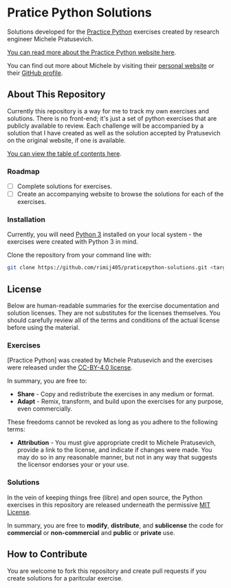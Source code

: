 # Pratice Python Solutions #

Solutions developed for the [Practice Python](https://www.practicepython.org) exercises created by research engineer Michele Pratusevich.

[You can read more about the Practice Python website here](https://www.practicepython.org/about/).

You can find out more about Michele by visiting their [personal website](http://mprat.org/) or their [GitHub profile](http://github.com/mprat).

## About This Repository ##

Currently this repository is a way for me to track my own exercises and solutions. There is no front-end; it's just a set of python exercises that are publicly available to review. Each challenge will be accompanied by a solution that I have created as well as the solution accepted by Pratusevich on the original website, if one is available.

[You can view the table of contents here](https://github.com/rimij405/praticepython-solutions/blob/master/exercises/table-of-contents.md).

### Roadmap ###

- [ ] Complete solutions for exercises.
- [ ] Create an accompanying website to browse the solutions for each of the exercises.

### Installation ###

Currently, you will need [Python 3](https://www.python.org/download/releases/3.0/) installed on your local system - the exercises were created with Python 3 in mind.

Clone the repository from your command line with:

```bash
git clone https://github.com/rimij405/praticepython-solutions.git <target-directory-name>
```

## License ##

Below are human-readable summaries for the exercise documentation and solution licenses. They are not substitutes for the licenses themselves. You should carefully review all of the terms and conditions of the actual license before using the material.

### Exercises ###

[Practice Python] was created by Michele Pratusevich and the exercises were released under the [CC-BY-4.0 license](https://creativecommons.org/licenses/by/4.0/).

In summary, you are free to:

- **Share** - Copy and redistribute the exercises in any medium or format.
- **Adapt** - Remix, transform, and build upon the exercises for any purpose, even commercially.

These freedoms cannot be revoked as long as you adhere to the following terms:

- **Attribution** - You must give appropriate credit to Michele Pratusevich, provide a link to the license, and indicate if changes were made. You may do so in any reasonable manner, but not in any way that suggests the licensor endorses your or your use.

### Solutions ###

In the vein of keeping things free (libre) and open source, the Python exercises in this repository are released underneath the permissive [MIT License](https://opensource.org/licenses/MIT).

In summary, you are free to **modify**, **distribute**, and **sublicense** the code for **commercial** or **non-commercial** and **public** or **private** use.

## How to Contribute ##

You are welcome to fork this repository and create pull requests if you create solutions for a paritcular exercise.

